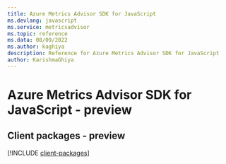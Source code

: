 ```yaml
---
title: Azure Metrics Advisor SDK for JavaScript
ms.devlang: javascript
ms.service: metricsadvisor
ms.topic: reference
ms.data: 08/09/2022
ms.author: kaghiya
description: Reference for Azure Metrics Advisor SDK for JavaScript
author: KarishmaGhiya
---
```

# Azure Metrics Advisor SDK for JavaScript - preview

## Client packages - preview
[!INCLUDE [client-packages](metrics-advisor-client-index.md)]
